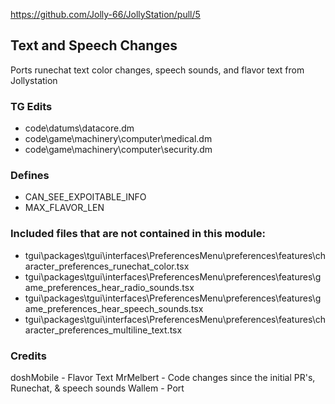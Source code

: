 https://github.com/Jolly-66/JollyStation/pull/5

## Text and Speech Changes

Ports runechat text color changes, speech sounds, and flavor text from Jollystation

### TG Edits

- code\datums\datacore.dm
- code\game\machinery\computer\medical.dm
- code\game\machinery\computer\security.dm

### Defines

- CAN_SEE_EXPOITABLE_INFO
- MAX_FLAVOR_LEN

### Included files that are not contained in this module:

- tgui\packages\tgui\interfaces\PreferencesMenu\preferences\features\character_preferences\_runechat_color.tsx
- tgui\packages\tgui\interfaces\PreferencesMenu\preferences\features\game_preferences\_hear_radio_sounds.tsx
- tgui\packages\tgui\interfaces\PreferencesMenu\preferences\features\game_preferences\_hear_speech_sounds.tsx
- tgui\packages\tgui\interfaces\PreferencesMenu\preferences\features\character_preferences\_multiline_text.tsx

### Credits

doshMobile - Flavor Text
MrMelbert - Code changes since the initial PR's, Runechat, & speech sounds
Wallem - Port
